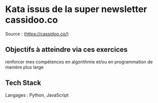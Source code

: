 # Kata issus de la super newsletter cassidoo.co

Source : (https://cassidoo.co/)

## Objectifs à atteindre via ces exercices

renforcer mes compétences en algorithmie et/ou en programmation de manière plus large

## Tech Stack

Langages : Python, JavaScript

